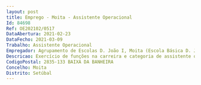 ```yaml
--- 
layout: post
title: Emprego - Moita - Assistente Operacional
Id: 84698
Ref: OE202102/0517
DataAbertura: 2021-02-23
DataFecho: 2021-03-09
Trabalho: Assistente Operacional
Empregador: Agrupamento de Escolas D. João I, Moita (Escola Básica D. João I, Baixa da Banheira, Moita - Sede)
Descricao: Exercício de funções na carreira e categoria de assistente operacional.
CodigoPostal: 2835-133 BAIXA DA BANHEIRA
Concelho: Moita
Distrito: Setúbal
--- 
```

